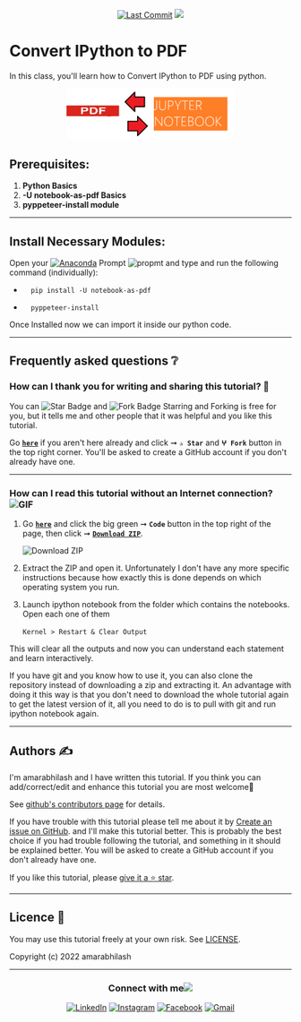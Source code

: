 <p align="center"> 
<a href="https://github.com/amarabhilash"><img src="https://img.shields.io/static/v1?logo=github&label=maintainer&message=milaan9&color=ff3300" alt="Last Commit"/></a> 
<a href="https://hits.seeyoufarm.com"><img src="https://hits.seeyoufarm.com/api/count/incr/badge.svg?url=https%3A%2F%2Fgithub.com%2Fmilaan9%2F/tree/main/001_Convert_IPython_to_PDF&count_bg=%231DC92C&title_bg=%23555555&icon=&icon_color=%23E7E7E7&title=views&edge_flat=false"/></a>
</p> 

 
 
# Convert IPython to PDF

In this class, you'll learn how to Convert IPython to PDF using python.

<p align="center">  
 <img src="img/j2p1.png" width="300"/>
</p>                                                             


## Prerequisites:

1.  <b> Python Basics </b>
2.  <b> -U notebook-as-pdf Basics </b>
3.  <b> pyppeteer-install module </b>

---


## Install Necessary Modules:

Open your [![Anaconda](https://img.shields.io/badge/Anaconda-342B029.svg?&style=flate&logo=anaconda&logoColor=white)](https://www.anaconda.com/products/individual) Prompt <img alt="propmt" src="https://img.shields.io/badge/-__-000000?style=flat-square&logo=Plex&logoColor=white"> and type and run the following command (individually):

 -       pip install -U notebook-as-pdf
       
 -       pyppeteer-install     

Once Installed now we can import it inside our python code.

---

## Frequently asked questions ❔

### How can I thank you for writing and sharing this tutorial? 🌷

You can <img src="https://img.shields.io/static/v1?label=%E2%AD%90 Star &message=if%20useful&style=style=flat&color=blue" alt="Star Badge"/> and <img src="https://img.shields.io/static/v1?label=%E2%B5%96 Fork &message=if%20useful&style=style=flat&color=blue" alt="Fork Badge"/> Starring and Forking is free for you, but it tells me and other people that it was helpful and you like this tutorial.

Go [**`here`**](https://github.com/amarabhilash/91_Python_Mini_Projects) if you aren't here already and click ➞ **`✰ Star`** and **`ⵖ Fork`** button in the top right corner. You'll be asked to create a GitHub account if you don't already have one.

---

### How can I read this tutorial without an Internet connection? <img alt="GIF" src="https://github.com/TheDudeThatCode/TheDudeThatCode/blob/master/Assets/hmm.gif" width="21" />

1. Go [**`here`**](https://github.com/amarabhilash/91_Python_Mini_Projects) and click the big green ➞ **`Code`** button in the top right of the page, then click ➞ [**`Download ZIP`**](https://github.com/amarabhilash/91_Python_Mini_Projects/archive/refs/heads/main.zip).

    ![Download ZIP](https://github.com/amarabhilash/91_Python_Mini_Projects/blob/main/img/dnld_rep.png)

2. Extract the ZIP and open it. Unfortunately I don't have any more specific instructions because how exactly this is done depends on which operating system you run.
    
3. Launch ipython notebook from the folder which contains the notebooks. Open each one of them
  
    `Kernel > Restart & Clear Output`
    
This will clear all the outputs and now you can understand each statement and learn interactively.

If you have git and you know how to use it, you can also clone the repository instead of downloading a zip and extracting it. An advantage with doing it this way is that you don't need to download the whole tutorial again to get the latest version of it, all you need to do is to pull with git and run ipython notebook again.

---

## Authors ✍️

I'm amarabhilash and I have written this tutorial. If you think you can add/correct/edit and enhance this tutorial you are most welcome🙏

See [github's contributors page](https://github.com/amarabhilash/91_Python_Mini_Projects/graphs/contributors) for details.

If you have trouble with this tutorial please tell me about it by [Create an issue on GitHub](https://github.com/amarabhilash/91_Python_Mini_Projects/issues/new). and I'll make this tutorial better. This is probably the best choice if you had trouble following the tutorial, and something in it should be explained better. You will be asked to create a GitHub account if you don't already have one.

If you like this tutorial, please [give it a ⭐ star](https://github.com/amarabhilash/91_Python_Mini_Projects).

---

## Licence 📜

You may use this tutorial freely at your own risk. See [LICENSE](https://github.com/amarabhilash/91_Python_Mini_Projects/blob/main/LICENSE).

Copyright (c) 2022 amarabhilash

---

<div align="center">
<h3> Connect with me<a href="https://gifyu.com/image/Zy2f"><img src="https://github.com/amarabhilash/milaan9/blob/main/Handshake.gif" width="60"></a>
</h3> 
<p align="center">
    <a href="https://www.linkedin.com/in/amarabhilash" target="_blank"><img alt="LinkedIn" width="25px" src="https://github.com/TheDudeThatCode/TheDudeThatCode/blob/master/Assets/Linkedin.svg"></a>
    <a href="https://www.instagram.com/amarabhilash" target="_blank"><img alt="Instagram" width="25px" src="https://github.com/TheDudeThatCode/TheDudeThatCode/blob/master/Assets/Instagram.svg"></a>
    <a href="https://www.facebook.com/amarabhilash" target="_blank"><img alt="Facebook" width="25px" src="https://upload.wikimedia.org/wikipedia/commons/5/51/Facebook_f_logo_%282019%29.svg"></a>
    <a href="mailto:amarabhilashsamanta@gmail.com" target="_blank"><img alt="Gmail" width="25px" src="https://github.com/TheDudeThatCode/TheDudeThatCode/blob/master/Assets/Gmail.svg"></a> 
</p> 
